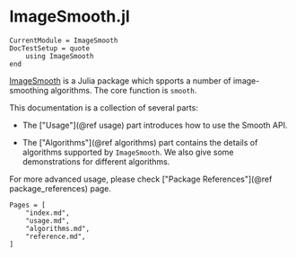 # ImageSmooth.jl

```@meta
CurrentModule = ImageSmooth
DocTestSetup = quote
    using ImageSmooth
end
```

[ImageSmooth](https://github.com/johnnychen94/ImageSmooth.jl) is a Julia package which spports a number of image-smoothing algorithms. The core function is `smooth`.

This documentation is a collection of several parts:

* The ["Usage"](@ref usage) part introduces how to use the Smooth API.

* The ["Algorithms"](@ref algorithms) part contains the details of algorithms supported by `ImageSmooth`. We also give some demonstrations for different algorithms.

For more advanced usage, please check ["Package References"](@ref package_references) page.

```@index
Pages = [
    "index.md",
    "usage.md",
    "algorithms.md",
    "reference.md",
]
```
